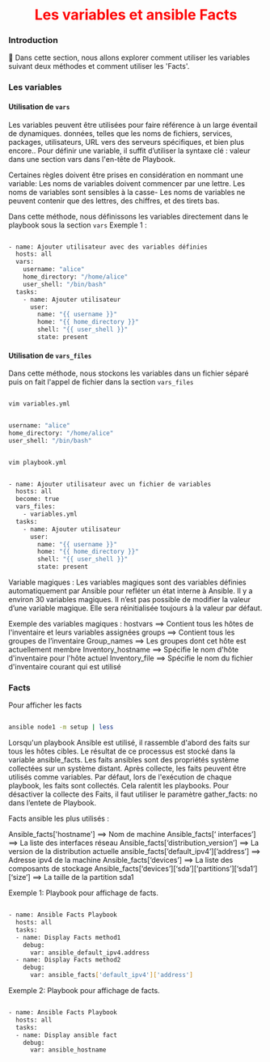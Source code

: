 <h1 align="center" style="color: red;">Les variables et ansible Facts</h1>

### Introduction
👋 Dans cette section, nous allons explorer comment utiliser les variables suivant deux méthodes et comment utiliser les 'Facts'.


### Les variables
#### Utilisation de `vars`

Les variables peuvent être utilisées pour faire référence à un large éventail de dynamiques. données, telles que les noms de fichiers, services, packages, utilisateurs, URL vers des serveurs spécifiques, et bien plus encore..
Pour définir une variable, il suffit d’utiliser la syntaxe clé : valeur dans une section vars dans l'en-tête de Playbook.

Certaines règles doivent être prises en considération en nommant une variable:
Les noms de variables doivent commencer par une lettre.
Les noms de variables sont sensibles à la casse- Les noms de variables ne peuvent contenir que des lettres, des chiffres, et des tirets bas.


Dans cette méthode, nous définissons les variables directement dans le playbook sous la section `vars`
Exemple 1 :

```bash

- name: Ajouter utilisateur avec des variables définies
  hosts: all
  vars:
    username: "alice"
    home_directory: "/home/alice"
    user_shell: "/bin/bash"
  tasks:
    - name: Ajouter utilisateur
      user:
        name: "{{ username }}"
        home: "{{ home_directory }}"
        shell: "{{ user_shell }}"
        state: present

```

#### Utilisation de `vars_files`
Dans cette méthode, nous stockons les variables dans un fichier séparé puis on fait l'appel de fichier dans la section `vars_files`

```bash

vim variables.yml

```

```bash

username: "alice"
home_directory: "/home/alice"
user_shell: "/bin/bash"

```

```bash

vim playbook.yml

```

```bash

- name: Ajouter utilisateur avec un fichier de variables
  hosts: all
  become: true
  vars_files:
    - variables.yml
  tasks:
    - name: Ajouter utilisateur
      user:
        name: "{{ username }}"
        home: "{{ home_directory }}"
        shell: "{{ user_shell }}"
        state: present
```

Variable magiques :
Les variables magiques sont des variables définies automatiquement par Ansible pour refléter un état interne à Ansible. Il y a environ 30 variables magiques.
Il n’est pas possible de modifier la valeur d’une variable magique. Elle sera réinitialisée toujours à la valeur par défaut.

Exemple des variables magiques :
hostvars ==> Contient tous les hôtes de l'inventaire et leurs variables assignées
groups ==> Contient tous les groupes de l’inventaire
Group_names ==> Les groupes dont cet hôte est actuellement membre
Inventory_hostname ==> Spécifie le nom d'hôte d'inventaire pour l'hôte actuel
Inventory_file ==> Spécifie le nom du fichier d'inventaire courant qui est utilisé



### Facts

Pour afficher les facts

```bash

ansible node1 -m setup | less

```

Lorsqu'un playbook Ansible est utilisé, il rassemble d'abord des faits sur tous les hôtes cibles.
Le résultat de ce processus est stocké dans la variable ansible_facts.
Les faits ansibles sont des propriétés système collectées sur un système distant.
Après collecte, les faits peuvent être utilisés comme variables.
Par défaut, lors de l'exécution de chaque playbook, les faits sont collectés. Cela ralentit les playbooks.
Pour désactiver la collecte des Faits, il faut utiliser le paramètre gather_facts: no dans l’entete de Playbook.

Facts ansible les plus utilisés :

Ansible_facts['hostname'] ==> Nom de machine
Ansible_facts[‘ interfaces’] ==> La liste des interfaces réseau
Ansible_facts[‘distribution_version’] ==> La version de la distribution actuelle
ansible_facts[’default_ipv4’][’address’] ==> Adresse ipv4 de la machine
Ansible_facts[‘devices’] ==> La liste des composants de stockage
Ansible_facts[‘devices’][‘sda’][‘partitions’][‘sda1’][‘size’] ==> La taille de la partition sda1


Exemple 1: Playbook pour affichage de facts.

```bash 

- name: Ansible Facts Playbook
  hosts: all
  tasks:
  - name: Display Facts method1
    debug:
      var: ansible_default_ipv4.address
  - name: Display Facts method2
    debug:
      var: ansible_facts['default_ipv4']['address']

```

Exemple 2: Playbook pour affichage de facts.

```bash 

- name: Ansible Facts Playbook
  hosts: all
  tasks:
  - name: Display ansible fact
    debug:
      var: ansible_hostname

```


